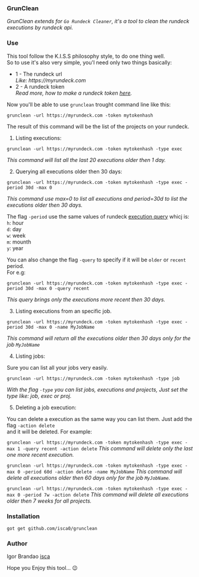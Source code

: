 ### GrunClean

_GrunClean extends for `Go Rundeck Cleaner`, it's a tool to clean the rundeck  
executions by rundeck api._  

### Use

This tool follow the K.I.S.S philosophy style, to do one thing well.  
So to use it's also very simple, you'l need only two things basically:  
* 1 - The rundeck url  
_Like: https://myrundeck.com_  
* 2 - A rundeck token  
_Read more, how to make a rundeck token [here](http://rundeck.org/docs/api/index.html#token-authentication)._  

Now you'll be able to use `grunclean` trought command line like this:  


```
grunclean -url https://myrundeck.com -token mytokenhash
```

The result of this command will be the list of the projects on your rundeck.  
  

1. Listing executions:  
  
```grunclean -url https://myrundeck.com -token mytokenhash -type exec```
  
_This command will list all the last 20 executions older then 1 day._ 

2. Querying all executions older then 30 days:  
  
```grunclean -url https://myrundeck.com -token mytokenhash -type exec -period 30d -max 0```
  
_This command use max=0 to list all executions and period=30d to list the executions older then 30 days._  

The flag `-period` use the same values of rundeck [execution query](http://rundeck.org/docs/api/#execution-query) whicj is:  
`h`: hour  
`d`: day  
`w`: week  
`m`: mounth  
`y`: year  

You can also change the flag `-query` to specify if it will be `older` or `recent` period.  
For e.g:  
  
```grunclean -url https://myrundeck.com -token mytokenhash -type exec -period 30d -max 0 -query recent```
  
_This query brings only the executions more recent then 30 days._
  
3. Listing executions from an specific job.  
  
```grunclean -url https://myrundeck.com -token mytokenhash -type exec -period 30d -max 0 -name MyJobName```
  
_This command will return all the executions older then 30 days only for the job `MyJobName`_

4. Listing jobs:
  
Sure you can list all your jobs  very easily.  
  
```grunclean -url https://myrundeck.com -token mytokenhash -type job```
  
_With the flag `-type` you can list jobs, executions and projects, Just set the type like: job, exec or proj._  

5. Deleting a job execution:
  
You can delete a execution as the same way you can list them. Just add the flag `-action delete`  
and it will be deleted. For example:  
  
```grunclean -url https://myrundeck.com -token mytokenhash -type exec -max 1 -query recent -action delete```
_This command will delete only the last one more recent execution._
  
  
```grunclean -url https://myrundeck.com -token mytokenhash -type exec -max 0 -period 60d -action delete -name MyJobName```
_This command will delete all executions older then 60 days only for the job `MyJobName`._
  
  
```grunclean -url https://myrundeck.com -token mytokenhash -type exec -max 0 -period 7w -action delete```
_This command will delete all executions older then 7 weeks for all projects._
  

### Installation  

```got get github.com/isca0/grunclean```


### Author  
  
Igor Brandao [isca](isca.space)  
  
Hope you Enjoy this tool... :wink:  
  
